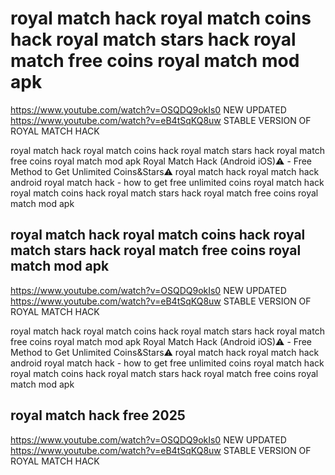 # royal match hack royal match coins hack royal match stars hack royal match free coins royal match mod apk
https://www.youtube.com/watch?v=OSQDQ9okIs0 NEW UPDATED
https://www.youtube.com/watch?v=eB4tSqKQ8uw STABLE VERSION OF ROYAL MATCH HACK

royal match hack royal match coins hack royal match stars hack royal match free coins royal match mod apk
Royal Match Hack (Android iOS)⚠️ - Free Method to Get Unlimited Coins&Stars⚠️
royal match hack
royal match hack android
royal match hack - how to get free unlimited coins
royal match hack royal match coins hack royal match stars hack royal match free coins royal match mod apk

## royal match hack royal match coins hack royal match stars hack royal match free coins royal match mod apk
https://www.youtube.com/watch?v=OSQDQ9okIs0 NEW UPDATED
https://www.youtube.com/watch?v=eB4tSqKQ8uw STABLE VERSION OF ROYAL MATCH HACK

royal match hack royal match coins hack royal match stars hack royal match free coins royal match mod apk
Royal Match Hack (Android iOS)⚠️ - Free Method to Get Unlimited Coins&Stars⚠️
royal match hack
royal match hack android
royal match hack - how to get free unlimited coins
royal match hack royal match coins hack royal match stars hack royal match free coins royal match mod apk

## royal match hack free 2025
https://www.youtube.com/watch?v=OSQDQ9okIs0 NEW UPDATED
https://www.youtube.com/watch?v=eB4tSqKQ8uw STABLE VERSION OF ROYAL MATCH HACK

